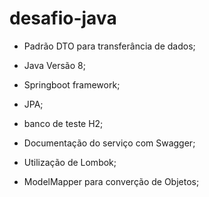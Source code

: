 
# desafio-java

- Padrão DTO para transferância de dados;

- Java Versão 8;

- Springboot framework;

- JPA;

- banco de teste H2;

- Documentação do serviço com Swagger;

- Utilização de Lombok;

- ModelMapper para converção de Objetos;


